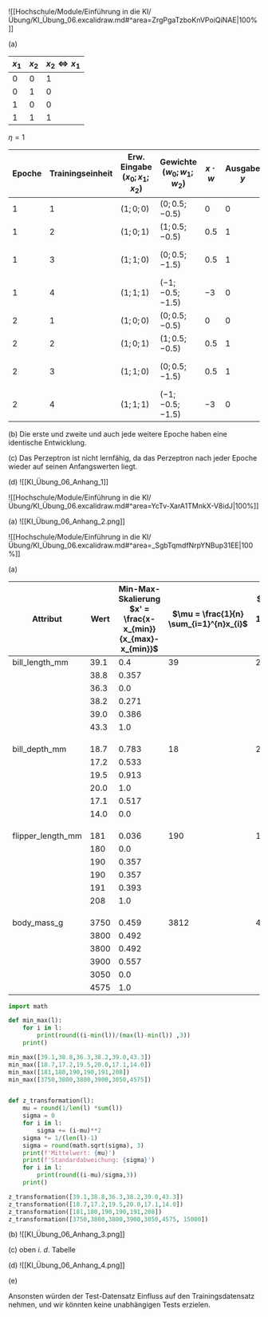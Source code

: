 ![[Hochschule/Module/Einführung in die KI/Übung/KI_Übung_06.excalidraw.md#^area=ZrgPgaTzboKnVPoiQiNAE|100%]]

(a)

| $x_{1}$ | $x_{2}$ | $x_{2} \Leftrightarrow x_{1}$ |
| ------- | ------- | ----------------------------- |
| $0$     | $0$     | $1$                           |
| $0$     | $1$     | $0$                           |
| $1$     | $0$     | $0$                           |
| $1$     | $1$     | $1$                           |

$\eta = 1$

| Epoche | Trainingseinheit | Erw. Eingabe $(x_{0};x_{1};x_{2})$ | Gewichte $(w_{0};w_{1};w_{2})$ | $x  \cdot w$ | Ausgabe $y$ | Zielausgabe $t$ | $t-y$ | Neue Gewichte    |
| ------ | ---------------- | ---------------------------------- | ------------------------------ | ------------ | ----------- | --------------- | ----- | ---------------- |
| $1$    | $1$              | $(1;0;0)$                          | $(0;0.5;-0.5)$                 | $0$          | $0$         | $1$             | $1$   | $(1;0.5;-0.5)$   |
| $1$    | $2$              | $(1;0;1)$                          | $(1;0.5;-0.5)$                 | $0.5$        | $1$         | $0$             | $-1$  | $(0;0.5;-1.5)$   |
| $1$    | $3$              | $(1;1;0)$                          | $(0;0.5;-1.5)$                 | $0.5$        | $1$         | $0$             | $-1$  | $(-1;-0.5;-1.5)$ |
| $1$    | $4$              | $(1;1;1)$                          | $(-1;-0.5;-1.5)$               | $-3$         | $0$         | $1$             | $1$   | $(0;0.5;-0.5)$   |
| $2$    | $1$              | $(1;0;0)$                          | $(0;0.5;-0.5)$                 | $0$          | $0$         | $1$             | $1$   | $(1;0.5;-0.5)$   |
| $2$    | $2$              | $(1;0;1)$                          | $(1;0.5;-0.5)$                 | $0.5$        | $1$         | $0$             | $-1$  | $(0;0.5;-1.5)$   |
| $2$    | $3$              | $(1;1;0)$                          | $(0;0.5;-1.5)$                 | $0.5$        | $1$         | $0$             | $-1$  | $(-1;-0.5;-1.5)$ |
| $2$    | $4$              | $(1;1;1)$                          | $(-1;-0.5;-1.5)$               | $-3$         | $0$         | $1$             | $1$   | $(0;0.5;-0.5)$   |

(b)
Die erste und zweite und auch jede weitere Epoche haben eine identische Entwicklung.

(c)
Das Perzeptron ist nicht lernfähig, da das Perzeptron nach jeder Epoche wieder auf seinen Anfangswerten liegt.

(d)
![[KI_Übung_06_Anhang_1]]

<div style='page-break-after: always;'></div>

![[Hochschule/Module/Einführung in die KI/Übung/KI_Übung_06.excalidraw.md#^area=YcTv-XarA1TMnkX-V8idJ|100%]]

(a)
![[KI_Übung_06_Anhang_2.png]]

<div style='page-break-after: always;'></div>

![[Hochschule/Module/Einführung in die KI/Übung/KI_Übung_06.excalidraw.md#^area=_SgbTqmdfNrpYNBup31EE|100%]]

(a)

| Attribut          | Wert   | Min-Max-Skalierung $x' = \frac{x-x_{min}}{x_{max}-x_{min}}$ | $\mu = \frac{1}{n} \sum_{i=1}^{n}x_{i}$ | $\sigma = \sqrt{ \frac{1}{n-1}\sum_{i=1}^{n}(x_{i}-\mu)^{2} }$ | Standardisierung (Z-Transformation) $x' = \frac{x-\mu}{\sigma}$ |
| ----------------- | ------ | ----------------------------------------------------------- | --------------------------------------- | -------------------------------------------------------------- | --------------------------------------------------------------- |
| bill_length_mm    | $39.1$ | $0.4$                                                       | $39$                                    | $2.301$                                                        | $0.043$                                                         |
|                   | $38.8$ | $0.357$                                                     |                                         |                                                                | $-0.087$                                                        |
|                   | $36.3$ | $0.0$                                                       |                                         |                                                                | $-1.173$                                                        |
|                   | $38.2$ | $0.271$                                                     |                                         |                                                                | $-0.348$                                                        |
|                   | $39.0$ | $0.386$                                                     |                                         |                                                                | $0.0$                                                           |
|                   | $43.3$ | $1.0$                                                       |                                         |                                                                | $1.869$                                                         |
|                   |        |                                                             |                                         |                                                                |                                                                 |
|                   |        |                                                             |                                         |                                                                |                                                                 |
|                   |        |                                                             |                                         |                                                                |                                                                 |
| bill_depth_mm     | $18.7$ | $0.783$                                                     | $18$                                    | $2.2$                                                          | $0.318$                                                         |
|                   | $17.2$ | $0.533$                                                     |                                         |                                                                | $-0.364$                                                        |
|                   | $19.5$ | $0.913$                                                     |                                         |                                                                | $0.682$                                                         |
|                   | $20.0$ | $1.0$                                                       |                                         |                                                                | $0.909$                                                         |
|                   | $17.1$ | $0.517$                                                     |                                         |                                                                | $-0.409$                                                        |
|                   | $14.0$ | $0.0$                                                       |                                         |                                                                | $-1.818$                                                        |
|                   |        |                                                             |                                         |                                                                |                                                                 |
|                   |        |                                                             |                                         |                                                                |                                                                 |
|                   |        |                                                             |                                         |                                                                |                                                                 |
| flipper_length_mm | $181$  | $0.036$                                                     | $190$                                   | $10.06$                                                        | $-0.895$                                                        |
|                   | $180$  | $0.0$                                                       |                                         |                                                                | $-0.994$                                                        |
|                   | $190$  | $0.357$                                                     |                                         |                                                                | $0.0$                                                           |
|                   | $190$  | $0.357$                                                     |                                         |                                                                | $0.0$                                                           |
|                   | $191$  | $0.393$                                                     |                                         |                                                                | $0.099$                                                         |
|                   | $208$  | $1.0$                                                       |                                         |                                                                | $1.789$                                                         |
|                   |        |                                                             |                                         |                                                                |                                                                 |
|                   |        |                                                             |                                         |                                                                |                                                                 |
|                   |        |                                                             |                                         |                                                                |                                                                 |
| body_mass_g       | $3750$ | $0.459$                                                     | $3812$                                  | $484.704$                                                      | $-0.128$                                                        |
|                   | $3800$ | $0.492$                                                     |                                         |                                                                | $-0.025$                                                        |
|                   | $3800$ | $0.492$                                                     |                                         |                                                                | $-0.025$                                                        |
|                   | $3900$ | $0.557$                                                     |                                         |                                                                | $0.182$                                                         |
|                   | $3050$ | $0.0$                                                       |                                         |                                                                | $-1.572$                                                        |
|                   | $4575$ | $1.0$                                                       |                                         |                                                                | $1.574$                                                         |

```python
import math

def min_max(l):
	for i in l:
		print(round((i-min(l))/(max(l)-min(l)) ,3))
	print()

min_max([39.1,38.8,36.3,38.2,39.0,43.3])
min_max([18.7,17.2,19.5,20.0,17.1,14.0])
min_max([181,180,190,190,191,208])
min_max([3750,3800,3800,3900,3050,4575])


def z_transformation(l):
	mu = round(1/len(l) *sum(l))
	sigma = 0
	for i in l:
		sigma += (i-mu)**2
	sigma *= 1/(len(l)-1)
	sigma = round(math.sqrt(sigma), 3)
	print(f'Mittelwert: {mu}')
	print(f'Standardabweichung: {sigma}')
	for i in l:
		print(round((i-mu)/sigma,3))
	print()

z_transformation([39.1,38.8,36.3,38.2,39.0,43.3])
z_transformation([18.7,17.2,19.5,20.0,17.1,14.0])
z_transformation([181,180,190,190,191,208])
z_transformation([3750,3800,3800,3900,3050,4575, 15000])
```

(b)
![[KI_Übung_06_Anhang_3.png]]

(c)
oben $i$. $d$. Tabelle

(d)
![[KI_Übung_06_Anhang_4.png]]

(e)

Ansonsten würden der Test-Datensatz Einfluss auf den Trainingsdatensatz nehmen, und wir könnten keine unabhängigen Tests erzielen.
